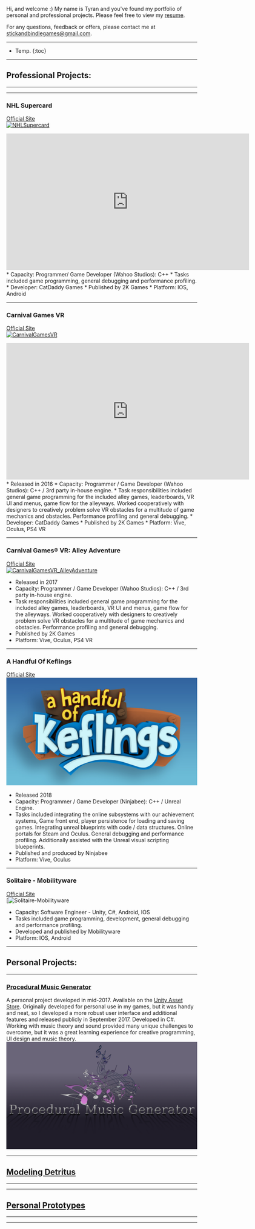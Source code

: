 Hi, and welcome :) My name is Tyran and you've found my portfolio of personal and professional projects. 
Please feel free to view my [resume](https://docs.google.com/document/d/1Vr_EDlRJShelAtfjWKWuWyGbRXdOtUaGFv_42nLTJS0/edit?usp=sharing). 

For any questions, feedback or offers, please contact me at [stickandbindlegames@gmail.com](mailto:stickandbindlegames@gmail.com). 

----

* Temp.
{:toc}
----
## **Professional Projects:**  
----
----
### NHL Supercard  
[Official Site](https://www.2k.com/games/nhl-supercard)  
[![NHLSupercard](https://api.2k.com/images/1505)](https://www.2k.com/games/nhl-supercard) 
<iframe width="641" height="360" src="https://www.youtube.com/embed/MLHCtYs-UzA" frameborder="0" gesture="media" allow="encrypted-media" allowfullscreen></iframe>
* Capacity: Programmer/ Game Developer (Wahoo Studios): C++
* Tasks included game programming, general debugging and performance profiling.
* Developer: CatDaddy Games  
* Published by 2K Games  
* Platform: IOS, Android  

----

### Carnival Games VR
[Official Site](http://store.steampowered.com/app/458920/Carnival_Games_VR/)  
[![CarnivalGamesVR](http://cdn.edgecast.steamstatic.com/steam/apps/458920/header.jpg?t=1510682744)](http://store.steampowered.com/app/458920/Carnival_Games_VR/)  
<iframe width="641" height="360" src="https://www.youtube.com/embed/yk5VnRRy4CA" frameborder="0" gesture="media" allow="encrypted-media" allowfullscreen></iframe>  
* Released in 2016  
* Capacity: Programmer / Game Developer (Wahoo Studios): C++ / 3rd party in-house engine. 
* Task responsibilities included general game programming for the included alley games, leaderboards, VR UI and menus, game flow for the alleyways. Worked cooperatively with designers to creatively problem solve VR obstacles for a multitude of game mechanics and obstacles. Performance profiling and general debugging.
* Developer: CatDaddy Games  
* Published by 2K Games  
* Platform: Vive, Oculus, PS4 VR  

----

### Carnival Games® VR: Alley Adventure
[Official Site](http://store.steampowered.com/app/631690/Carnival_Games_VR_Alley_Adventure/)  
[![CarnivalGamesVR_AlleyAdventure](http://cdn.edgecast.steamstatic.com/steam/apps/631690/header.jpg?t=1510685142)](http://store.steampowered.com/app/631690/Carnival_Games_VR_Alley_Adventure/)
* Released in 2017  
* Capacity: Programmer / Game Developer (Wahoo Studios): C++ / 3rd party in-house engine. 
* Task responsibilities included general game programming for the included alley games, leaderboards, VR UI and menus, game flow for the alleyways. Worked cooperatively with designers to creatively problem solve VR obstacles for a multitude of game mechanics and obstacles. Performance profiling and general debugging.
* Published by 2K Games  
* Platform: Vive, Oculus, PS4 VR  

****

### A Handful Of Keflings
[Official Site](http://store.steampowered.com/app/643950/A_Handful_of_Keflings/)  
![KeflingLogo](https://raw.githubusercontent.com/StickAndBindleGames/stickandbindlegames.github.io/master/Images/AHoK_logo_med.jpg)
* Released 2018 
* Capacity: Programmer / Game Developer (Ninjabee): C++ / Unreal Engine. 
* Tasks included integrating the online subsystems with our achievement systems, Game front end, player persistence for loading and saving games. Integrating unreal blueprints with code / data structures. Online portals for Steam and Oculus. General debugging and performance profiling. Additionally assisted with the Unreal visual scripting blueperints.
* Published and produced by Ninjabee  
* Platform: Vive, Oculus  

----

### Solitaire - Mobilityware
[Official Site](https://play.google.com/store/apps/details?id=com.mobilityware.solitaire&hl=en_US)  
[![Solitaire-Mobilityware](https://lh3.googleusercontent.com/GKp0pzacXTx1pq7PvRoD5wyChjb2tTsW_85W3-f0KZXz5ehE77YlsiUfwnpirrq-Mg=s180)
* Capacity: Software Engineer - Unity, C#, Android, IOS
* Tasks included game programming, development, general debugging and performance profiling.
* Developed and published by Mobilityware
* Platform: IOS, Android  

----
## **Personal Projects:**  
----
### [Procedural Music Generator](https://stickandbindlegames.github.io/ProceduralMusicPlayer_Win/)  
A personal project developed in mid-2017. Available on the [Unity Asset Store](https://www.assetstore.unity3d.com/en/#!/content/99791). Originally developed for personal use in my games, but it was handy and neat, so I developed a more robust user interface and additional features and released publicly in September 2017.  Developed in C#. Working with music theory and sound provided many unique challenges to overcome, but it was a great learning experience for creative programming, UI design and music theory.
[![Logo](https://raw.githubusercontent.com/StickAndBindleGames/stickandbindlegames.github.io/master/Images/%20Logo.png)](https://stickandbindlegames.github.io/ProceduralMusicPlayer_Win/)  
 
----
## [Modeling Detritus](https://stickandbindlegames.github.io/Modeling/)
----
----
## [Personal Prototypes](https://stickandbindlegames.github.io/Prototypes/)
----
----
